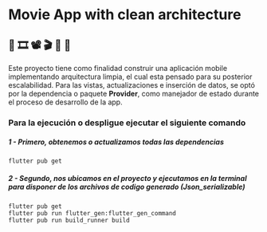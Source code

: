 # Movie App with clean architecture

## 🎦 🎞️ 📽️ 🎬 🍿 👀

Este proyecto tiene como finalidad construir una aplicación mobile implementando arquitectura limpia, el cual esta pensado para su posterior escalabilidad.
Para las vistas, actualizaciones e inserción de datos, se optó por la dependencia o paquete **Provider**, como manejador de estado  durante el proceso de desarrollo de la app.

### Para la ejecución o despligue ejecutar el siguiente comando

##### 1 - Primero, obtenemos o actualizamos todas las dependencias

```
flutter pub get
```

##### 2 - Segundo, nos ubicamos en el proyecto y ejecutamos en la terminal para disponer de los archivos de codigo generado (Json_serializable)

```
flutter pub get
flutter pub run flutter_gen:flutter_gen_command
flutter pub run build_runner build
```
